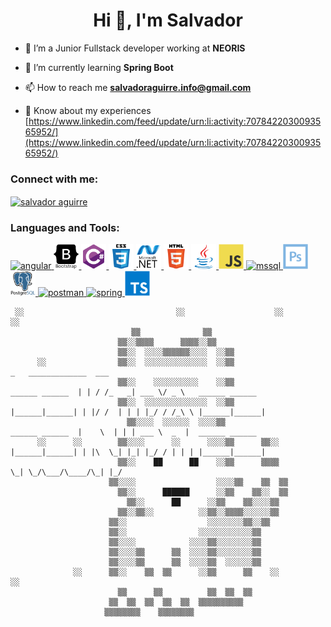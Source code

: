 <h1 align="center">Hi 👋, I'm Salvador</h1>
              


- 🔭 I’m a Junior Fullstack developer working at **NEORIS**

- 🌱 I’m currently learning **Spring Boot**

- 📫 How to reach me **salvadoraguirre.info@gmail.com**

- 📄 Know about my experiences [https://www.linkedin.com/feed/update/urn:li:activity:7078422030093565952/](https://www.linkedin.com/feed/update/urn:li:activity:7078422030093565952/)

<h3 align="left">Connect with me:</h3>
<p align="left">
<a href="https://www.linkedin.com/in/salvador-aguirre24/" target="blank"><img align="center" src="https://raw.githubusercontent.com/rahuldkjain/github-profile-readme-generator/master/src/images/icons/Social/linked-in-alt.svg" alt="salvador aguirre" height="30" width="40" /></a>
</p>

<h3 align="left">Languages and Tools:</h3>
<p align="left"> <a href="https://angular.io" target="_blank" rel="noreferrer"> <img src="https://angular.io/assets/images/logos/angular/angular.svg" alt="angular" width="40" height="40"/> </a> <a href="https://getbootstrap.com" target="_blank" rel="noreferrer"> <img src="https://raw.githubusercontent.com/devicons/devicon/master/icons/bootstrap/bootstrap-plain-wordmark.svg" alt="bootstrap" width="40" height="40"/> </a> <a href="https://www.w3schools.com/cs/" target="_blank" rel="noreferrer"> <img src="https://raw.githubusercontent.com/devicons/devicon/master/icons/csharp/csharp-original.svg" alt="csharp" width="40" height="40"/> </a> <a href="https://www.w3schools.com/css/" target="_blank" rel="noreferrer"> <img src="https://raw.githubusercontent.com/devicons/devicon/master/icons/css3/css3-original-wordmark.svg" alt="css3" width="40" height="40"/> </a> <a href="https://dotnet.microsoft.com/" target="_blank" rel="noreferrer"> <img src="https://raw.githubusercontent.com/devicons/devicon/master/icons/dot-net/dot-net-original-wordmark.svg" alt="dotnet" width="40" height="40"/> </a> <a href="https://www.w3.org/html/" target="_blank" rel="noreferrer"> <img src="https://raw.githubusercontent.com/devicons/devicon/master/icons/html5/html5-original-wordmark.svg" alt="html5" width="40" height="40"/> </a> <a href="https://www.java.com" target="_blank" rel="noreferrer"> <img src="https://raw.githubusercontent.com/devicons/devicon/master/icons/java/java-original.svg" alt="java" width="40" height="40"/> </a> <a href="https://developer.mozilla.org/en-US/docs/Web/JavaScript" target="_blank" rel="noreferrer"> <img src="https://raw.githubusercontent.com/devicons/devicon/master/icons/javascript/javascript-original.svg" alt="javascript" width="40" height="40"/> </a> <a href="https://www.microsoft.com/en-us/sql-server" target="_blank" rel="noreferrer"> <img src="https://www.svgrepo.com/show/303229/microsoft-sql-server-logo.svg" alt="mssql" width="40" height="40"/> </a> <a href="https://www.photoshop.com/en" target="_blank" rel="noreferrer"> <img src="https://raw.githubusercontent.com/devicons/devicon/master/icons/photoshop/photoshop-line.svg" alt="photoshop" width="40" height="40"/> </a> <a href="https://www.postgresql.org" target="_blank" rel="noreferrer"> <img src="https://raw.githubusercontent.com/devicons/devicon/master/icons/postgresql/postgresql-original-wordmark.svg" alt="postgresql" width="40" height="40"/> </a> <a href="https://postman.com" target="_blank" rel="noreferrer"> <img src="https://www.vectorlogo.zone/logos/getpostman/getpostman-icon.svg" alt="postman" width="40" height="40"/> </a> <a href="https://spring.io/" target="_blank" rel="noreferrer"> <img src="https://www.vectorlogo.zone/logos/springio/springio-icon.svg" alt="spring" width="40" height="40"/> </a> <a href="https://www.typescriptlang.org/" target="_blank" rel="noreferrer"> <img src="https://raw.githubusercontent.com/devicons/devicon/master/icons/typescript/typescript-original.svg" alt="typescript" width="40" height="40"/> </a> </p>



```
 ░░                                  ░░                    ░░                    ░░    
                           ▒▒              ▒▒                                        
                        ▒▒░░▒▒▒▒      ▒▒▒▒░░▒▒                                      
                        ▒▒░░  ░░░░▒▒▒▒▒▒░░░░  ░░▒▒                                    
      ░░                ▒▒░░  ░░░░░░░░░░░░░░  ░░▒▒                                    _   _____________  ___                  
                        ▒▒░░    ░░░░░░░░░░    ░░▒▒                    ______ ______  | | / /_   _| ___ \/ _ \   ______ ______
                        ▒▒░░  ░░░░░░░░░░░░░░  ░░▒▒                   |______|______| | |/ /  | | | |_/ / /_\ \ |______|______|
                          ▒▒░░░░  ░░░░░░  ░░░░▒▒                      ______ ______  |    \  | | | ___ \  _  |  ______ ______ 
      ░░      ░░        ▒▒░░░░      ░░      ░░░░▒▒      ▒▒░░         |______|______| | |\  \_| |_| |_/ / | | | |______|______|
                        ▒▒░░    ██      ██    ░░▒▒      ▒▒▒▒                         \_| \_/\___/\____/\_| |_/
                      ▒▒░░░░                  ░░░░▒▒    ▒▒  ▒▒                        
                        ▒▒░░      ██████      ░░▒▒    ▒▒░░  ▒▒                        
                          ▒▒░░      ██      ░░▒▒    ▒▒░░░░▒▒                          
                        ▒▒░░▒▒░░          ░░▒▒░░▒▒▒▒░░░░░░▒▒                          
                      ▒▒░░                  ░░░░░░░░▒▒░░▒▒                            
                      ▒▒░░                ░░░░░░░░░░░░▒▒                              
                      ▒▒░░░░            ░░░░▒▒░░░░░░░░▒▒                              
                      ▒▒░░░░▒▒      ▒▒  ░░░░▒▒░░░░░░░░▒▒                              
                      ▒▒░░░░▒▒      ▒▒  ░░░░▒▒  ░░░░░░▒▒                              
              ░░      ▒▒░░    ▒▒  ▒▒      ░░▒▒      ▒▒    ░░                    ░░    
                        ▒▒      ▒▒          ▒▒  ▒▒  ▒▒                                
                      ▒▒  ▒▒  ▒▒  ▒▒  ▒▒  ▒▒▒▒▒▒▒▒▒▒                                  
                     ▒▒▒▒▒▒▒▒    ▒▒▒▒▒▒▒▒                                            
```    
